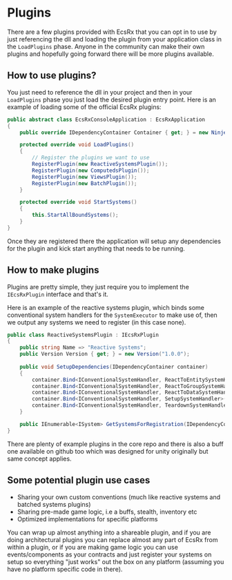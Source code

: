 # Plugins

There are a few plugins provided with EcsRx that you can opt in to use by just referencing the dll and loading the plugin from your application class in the `LoadPlugins` phase. Anyone in the community can make their own plugins and hopefully going forward there will be more plugins available.

## How to use plugins?

You just need to reference the dll in your project and then in your `LoadPlugins` phase you just load the desired plugin entry point. Here is an example of loading some of the official EcsRx plugins:

```c#
public abstract class EcsRxConsoleApplication : EcsRxApplication
{
    public override IDependencyContainer Container { get; } = new NinjectDependencyContainer();

    protected override void LoadPlugins()
    {
        // Register the plugins we want to use
        RegisterPlugin(new ReactiveSystemsPlugin());
        RegisterPlugin(new ComputedsPlugin());
        RegisterPlugin(new ViewsPlugin());
        RegisterPlugin(new BatchPlugin());
    }

    protected override void StartSystems()
    {
        this.StartAllBoundSystems();
    }
}
```

Once they are registered there the application will setup any dependencies for the plugin and kick start anything that needs to be running.

## How to make plugins

Plugins are pretty simple, they just require you to implement the `IEcsRxPlugin` interface and that's it.

Here is an example of the reactive systems plugin, which binds some conventional system handlers for the `SystemExecutor` to make use of, then we output any systems we need to register (in this case none).

```c#
public class ReactiveSystemsPlugin : IEcsRxPlugin
{
    public string Name => "Reactive Systems";
    public Version Version { get; } = new Version("1.0.0");
    
    public void SetupDependencies(IDependencyContainer container)
    {
        container.Bind<IConventionalSystemHandler, ReactToEntitySystemHandler>();
        container.Bind<IConventionalSystemHandler, ReactToGroupSystemHandler>();
        container.Bind<IConventionalSystemHandler, ReactToDataSystemHandler>();
        container.Bind<IConventionalSystemHandler, SetupSystemHandler>();
        container.Bind<IConventionalSystemHandler, TeardownSystemHandler>();
    }

    public IEnumerable<ISystem> GetSystemsForRegistration(IDependencyContainer container) => new ISystem[0];
}
```

There are plenty of example plugins in the core repo and there is also a buff one available on github too which was designed for unity originally but same concept applies.

## Some potential plugin use cases

- Sharing your own custom conventions (much like reactive systems and batched systems plugins)
- Sharing pre-made game logic, i.e a buffs, stealth, inventory etc
- Optimized implementations for specific platforms

You can wrap up almost anything into a shareable plugin, and if you are doing architectural plugins you can replace almost any part of EcsRx from within a plugin, or if you are making game logic you can use events/components as your contracts and just register your systems on setup so everything "just works" out the box on any platform (assuming you have no platform specific code in there).